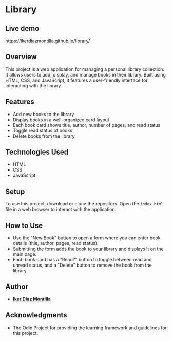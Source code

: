 # Library
## Live demo
https://ikerdiazmontilla.github.io/library/

## Overview
This project is a web application for managing a personal library collection. It allows users to add, display, and manage books in their library. Built using HTML, CSS, and JavaScript, it features a user-friendly interface for interacting with the library.

## Features
- Add new books to the library
- Display books in a well-organized card layout
- Each book card shows title, author, number of pages, and read status
- Toggle read status of books
- Delete books from the library

## Technologies Used
- HTML
- CSS
- JavaScript

## Setup
To use this project, download or clone the repository. Open the `index.html` file in a web browser to interact with the application.

## How to Use
- Use the "New Book" button to open a form where you can enter book details (title, author, pages, read status).
- Submitting the form adds the book to your library and displays it on the main page.
- Each book card has a "Read?" button to toggle between read and unread status, and a "Delete" button to remove the book from the library.

## Author
- [**Iker Diaz Montilla**](https://github.com/Ikerdiazmontilla)

## Acknowledgments
- The Odin Project for providing the learning framework and guidelines for this project.
